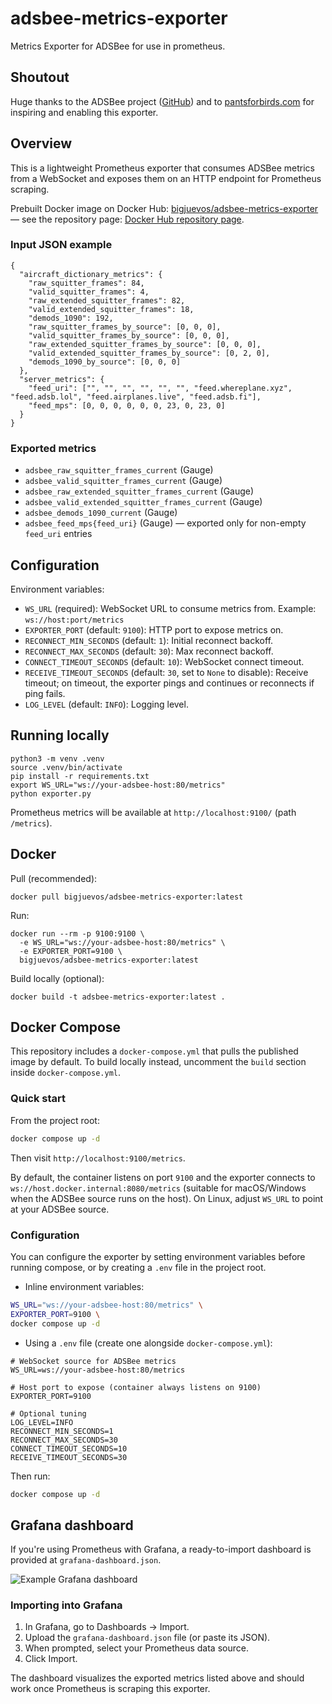 # adsbee-metrics-exporter
Metrics Exporter for ADSBee for use in prometheus.

## Shoutout

Huge thanks to the ADSBee project ([GitHub](https://github.com/CoolNamesAllTaken/adsbee)) and to [pantsforbirds.com](https://www.pantsforbirds.com) for inspiring and enabling this exporter.

## Overview

This is a lightweight Prometheus exporter that consumes ADSBee metrics from a WebSocket and exposes them on an HTTP endpoint for Prometheus scraping.

Prebuilt Docker image on Docker Hub: [bigjuevos/adsbee-metrics-exporter](https://hub.docker.com/r/bigjuevos/adsbee-metrics-exporter) — see the repository page: [Docker Hub repository page](https://hub.docker.com/repository/docker/bigjuevos/adsbee-metrics-exporter).

### Input JSON example

```
{ 
  "aircraft_dictionary_metrics": { 
    "raw_squitter_frames": 84,
    "valid_squitter_frames": 4,
    "raw_extended_squitter_frames": 82,
    "valid_extended_squitter_frames": 18,
    "demods_1090": 192,
    "raw_squitter_frames_by_source": [0, 0, 0],
    "valid_squitter_frames_by_source": [0, 0, 0],
    "raw_extended_squitter_frames_by_source": [0, 0, 0],
    "valid_extended_squitter_frames_by_source": [0, 2, 0],
    "demods_1090_by_source": [0, 0, 0]
  },
  "server_metrics": { 
    "feed_uri": ["", "", "", "", "", "", "feed.whereplane.xyz", "feed.adsb.lol", "feed.airplanes.live", "feed.adsb.fi"],
    "feed_mps": [0, 0, 0, 0, 0, 0, 23, 0, 23, 0]
  }
}
```

### Exported metrics

- `adsbee_raw_squitter_frames_current` (Gauge)
- `adsbee_valid_squitter_frames_current` (Gauge)
- `adsbee_raw_extended_squitter_frames_current` (Gauge)
- `adsbee_valid_extended_squitter_frames_current` (Gauge)
- `adsbee_demods_1090_current` (Gauge)
- `adsbee_feed_mps{feed_uri}` (Gauge) — exported only for non-empty `feed_uri` entries

## Configuration

Environment variables:

- `WS_URL` (required): WebSocket URL to consume metrics from. Example: `ws://host:port/metrics`
- `EXPORTER_PORT` (default: `9100`): HTTP port to expose metrics on.
- `RECONNECT_MIN_SECONDS` (default: `1`): Initial reconnect backoff.
- `RECONNECT_MAX_SECONDS` (default: `30`): Max reconnect backoff.
- `CONNECT_TIMEOUT_SECONDS` (default: `10`): WebSocket connect timeout.
- `RECEIVE_TIMEOUT_SECONDS` (default: `30`, set to `None` to disable): Receive timeout; on timeout, the exporter pings and continues or reconnects if ping fails.
- `LOG_LEVEL` (default: `INFO`): Logging level.

## Running locally

```
python3 -m venv .venv
source .venv/bin/activate
pip install -r requirements.txt
export WS_URL="ws://your-adsbee-host:80/metrics"
python exporter.py
```

Prometheus metrics will be available at `http://localhost:9100/` (path `/metrics`).

## Docker

Pull (recommended):

```
docker pull bigjuevos/adsbee-metrics-exporter:latest
```

Run:

```
docker run --rm -p 9100:9100 \
  -e WS_URL="ws://your-adsbee-host:80/metrics" \
  -e EXPORTER_PORT=9100 \
  bigjuevos/adsbee-metrics-exporter:latest
```

Build locally (optional):

```
docker build -t adsbee-metrics-exporter:latest .
```

## Docker Compose

This repository includes a `docker-compose.yml` that pulls the published image by default. To build locally instead, uncomment the `build` section inside `docker-compose.yml`.

### Quick start

From the project root:

```bash
docker compose up -d
```

Then visit `http://localhost:9100/metrics`.

By default, the container listens on port `9100` and the exporter connects to `ws://host.docker.internal:8080/metrics` (suitable for macOS/Windows when the ADSBee source runs on the host). On Linux, adjust `WS_URL` to point at your ADSBee source.

### Configuration

You can configure the exporter by setting environment variables before running compose, or by creating a `.env` file in the project root.

- Inline environment variables:

```bash
WS_URL="ws://your-adsbee-host:80/metrics" \
EXPORTER_PORT=9100 \
docker compose up -d
```

- Using a `.env` file (create one alongside `docker-compose.yml`):

```env
# WebSocket source for ADSBee metrics
WS_URL=ws://your-adsbee-host:80/metrics

# Host port to expose (container always listens on 9100)
EXPORTER_PORT=9100

# Optional tuning
LOG_LEVEL=INFO
RECONNECT_MIN_SECONDS=1
RECONNECT_MAX_SECONDS=30
CONNECT_TIMEOUT_SECONDS=10
RECEIVE_TIMEOUT_SECONDS=30
```

Then run:

```bash
docker compose up -d
```

## Grafana dashboard

If you're using Prometheus with Grafana, a ready-to-import dashboard is provided at `grafana-dashboard.json`.

![Example Grafana dashboard](images/grafana.png)

### Importing into Grafana

1. In Grafana, go to Dashboards → Import.
2. Upload the `grafana-dashboard.json` file (or paste its JSON).
3. When prompted, select your Prometheus data source.
4. Click Import.

The dashboard visualizes the exported metrics listed above and should work once Prometheus is scraping this exporter.
